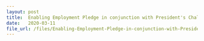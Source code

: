 ```yaml
---
layout: post
title:  Enabling Employment Pledge in conjunction with President's Challenge 2020 Launch Media Release
date:   2020-03-11
file_url: /files/Enabling-Employment-Pledge-in-conjunction-with-President-s-Challenge-2020-Launch-Media-Release.pdf
---	
```

